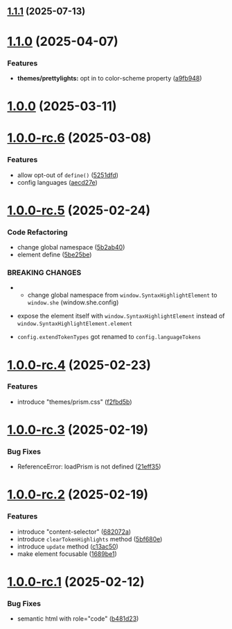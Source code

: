 ## [1.1.1](https://github.com/andreruffert/syntax-highlight-element/compare/v1.1.0...v1.1.1) (2025-07-13)



# [1.1.0](https://github.com/andreruffert/syntax-highlight-element/compare/v1.0.0...v1.1.0) (2025-04-07)


### Features

* **themes/prettylights:** opt in to color-scheme property ([a9fb948](https://github.com/andreruffert/syntax-highlight-element/commit/a9fb948d73066333162d5d4b462753bff6dd2245))



# [1.0.0](https://github.com/andreruffert/syntax-highlight-element/compare/v1.0.0-rc.6...v1.0.0) (2025-03-11)



# [1.0.0-rc.6](https://github.com/andreruffert/syntax-highlight-element/compare/v1.0.0-rc.5...v1.0.0-rc.6) (2025-03-08)


### Features

* allow opt-out of `define()` ([5251dfd](https://github.com/andreruffert/syntax-highlight-element/commit/5251dfdbfe57ca112ad7088bd0a3d1c384d4f539))
* config languages ([aecd27e](https://github.com/andreruffert/syntax-highlight-element/commit/aecd27e277d476ebed23a36ea3b037926f15e81e))



# [1.0.0-rc.5](https://github.com/andreruffert/syntax-highlight-element/compare/v1.0.0-rc.4...v1.0.0-rc.5) (2025-02-24)


### Code Refactoring

* change global namespace ([5b2ab40](https://github.com/andreruffert/syntax-highlight-element/commit/5b2ab4094b83ef0659320aa60d2efe6308d94044))
* element define ([5be25be](https://github.com/andreruffert/syntax-highlight-element/commit/5be25be006bc030bb5633c47b8887ebdca6a3bb9))


### BREAKING CHANGES

* - change global namespace from `window.SyntaxHighlightElement` to `window.she` (window.she.config)
- expose the element itself with `window.SyntaxHighlightElement` instead of `window.SyntaxHighlightElement.element`
* `config.extendTokenTypes` got renamed to `config.languageTokens`



# [1.0.0-rc.4](https://github.com/andreruffert/syntax-highlight-element/compare/v1.0.0-rc.3...v1.0.0-rc.4) (2025-02-23)


### Features

* introduce "themes/prism.css" ([f2fbd5b](https://github.com/andreruffert/syntax-highlight-element/commit/f2fbd5b6681ede5bfe63b493fed9828159ac5c68))



# [1.0.0-rc.3](https://github.com/andreruffert/syntax-highlight-element/compare/v1.0.0-rc.2...v1.0.0-rc.3) (2025-02-19)


### Bug Fixes

* ReferenceError: loadPrism is not defined ([21eff35](https://github.com/andreruffert/syntax-highlight-element/commit/21eff35ba4cade6907d5106867c359e88913c2ba))



# [1.0.0-rc.2](https://github.com/andreruffert/syntax-highlight-element/compare/v1.0.0-rc.1...v1.0.0-rc.2) (2025-02-19)


### Features

* introduce "content-selector" ([682072a](https://github.com/andreruffert/syntax-highlight-element/commit/682072a61e155e1c1c62dbfd346807acb1d41264))
* introduce `clearTokenHighlights` method ([5bf680e](https://github.com/andreruffert/syntax-highlight-element/commit/5bf680e46a3c25eed36a458c360c9eb8e4925993))
* introduce `update` method ([c13ac50](https://github.com/andreruffert/syntax-highlight-element/commit/c13ac5027f796cb05d436644eb4204da141bafd9))
* make element focusable ([1689be1](https://github.com/andreruffert/syntax-highlight-element/commit/1689be193cb07f06ce359e6636243a0e06d7c3b5))



# [1.0.0-rc.1](https://github.com/andreruffert/syntax-highlight-element/compare/b481d235d58f115e98e4cf67c95b8b3eaecbf6ec...v1.0.0-rc.1) (2025-02-12)


### Bug Fixes

* semantic html with role="code" ([b481d23](https://github.com/andreruffert/syntax-highlight-element/commit/b481d235d58f115e98e4cf67c95b8b3eaecbf6ec))



